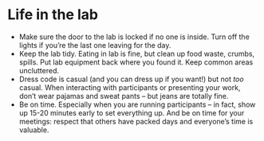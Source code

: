 # Life in the lab

* Make sure the door to the lab is locked if no one is inside. Turn off the lights if you’re the last one leaving for the day.
* Keep the lab tidy. Eating in lab is fine, but clean up food waste, crumbs, spills. Put lab equipment back where you found it. Keep common areas uncluttered.
* Dress code is casual (and you can dress up if you want!) but not _too_ casual. When interacting with participants or presenting your work, don’t wear pajamas and sweat pants – but jeans are totally fine.
* Be on time. Especially when you are running participants – in fact, show up 15-20 minutes early to set everything up. And be on time for your meetings: respect that others have packed days and everyone’s time is valuable.
